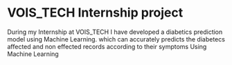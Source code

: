 # VOIS_TECH Internship project
During my Internship at VOIS_TECH I have developed a diabetics prediction model using Machine Learning. which can accurately predicts the diabetecs affected and non effected records according to their symptoms Using Machine Learning
